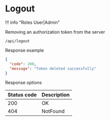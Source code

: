 Logout
===================

!!! info "Roles User|Admin"

Removing an authorization token from the server

```shell title="Method <span class='color-method'>DELETE</span>"
/api/logout
```

Response example

```json title="Response <span class='color-200'>200</span>"
{
  "code": 200,
  "message": "Token deleted successfully"
}
```

Response options

| Status code                            | Description    |
|----------------------------------------|----------------|
| <span class='color-200'>200</span>     | OK             |
| <span class='color-error'>404</span>   | NotFound       |